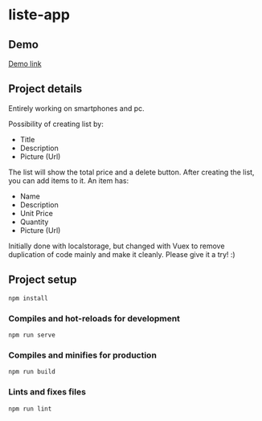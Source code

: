 # liste-app

## Demo

[Demo link](https://bishamonten.gitlab.io/liste-app)

## Project details

Entirely working on smartphones and pc.

Possibility of creating list by:
- Title
- Description
- Picture (Url)

The list will show the total price and a delete button.
After creating the list, you can add items to it.
An item has:
- Name
- Description
- Unit Price 
- Quantity
- Picture (Url)

Initially done with localstorage, but changed with Vuex to remove duplication of code mainly and make it cleanly.
Please give it a try! :)

## Project setup
```
npm install
```

### Compiles and hot-reloads for development
```
npm run serve
```

### Compiles and minifies for production
```
npm run build
```

### Lints and fixes files
```
npm run lint
```
